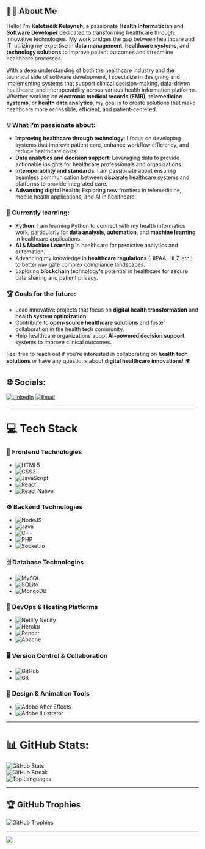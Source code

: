 ## 👨‍💻 About Me

Hello! I'm **Kaletsidik Kelayneh**, a passionate **Health Informatician** and **Software Developer** dedicated to transforming healthcare through innovative technologies. My work bridges the gap between healthcare and IT, utilizing my expertise in **data management**, **healthcare systems**, and **technology solutions** to improve patient outcomes and streamline healthcare processes.

With a deep understanding of both the healthcare industry and the technical side of software development, I specialize in designing and implementing systems that support clinical decision-making, data-driven healthcare, and interoperability across various health information platforms. Whether working on **electronic medical records (EMR)**, **telemedicine systems**, or **health data analytics**, my goal is to create solutions that make healthcare more accessible, efficient, and patient-centered.

### 💡 What I’m passionate about:
- **Improving healthcare through technology**: I focus on developing systems that improve patient care, enhance workflow efficiency, and reduce healthcare costs.
- **Data analytics and decision support**: Leveraging data to provide actionable insights for healthcare professionals and organizations.
- **Interoperability and standards**: I am passionate about ensuring seamless communication between disparate healthcare systems and platforms to provide integrated care.
- **Advancing digital health**: Exploring new frontiers in telemedicine, mobile health applications, and AI in healthcare.

### 🌱 Currently learning:
- **Python**: I am learning Python to connect with my health informatics work, particularly for **data analysis**, **automation**, and **machine learning** in healthcare applications.
- **AI & Machine Learning** in healthcare for predictive analytics and automation.
- Advancing my knowledge in **healthcare regulations** (HIPAA, HL7, etc.) to better navigate complex compliance landscapes.
- Exploring **blockchain** technology's potential in healthcare for secure data sharing and patient privacy.

### 🏆 Goals for the future:
- Lead innovative projects that focus on **digital health transformation** and **health system optimization**.
- Contribute to **open-source healthcare solutions** and foster collaboration in the health tech community.
- Help healthcare organizations adopt **AI-powered decision support** systems to improve clinical outcomes.

Feel free to reach out if you’re interested in collaborating on **health tech solutions** or have any questions about **digital healthcare innovations**! 🌍


## 🌐 Socials:
[![LinkedIn](https://img.shields.io/badge/LinkedIn-%230077B5.svg?logo=linkedin&logoColor=white)](https://linkedin.com/in/kaletsidik-kelayneh) [![Email](https://img.shields.io/badge/Email-D14836?logo=gmail&logoColor=white)](mailto:kalukelayneh@gmail.com)

---

# 💻 Tech Stack

### 🌟 **Frontend Technologies**  
- ![HTML5](https://img.shields.io/badge/html5-%23E34F26.svg?style=for-the-badge&logo=html5&logoColor=white)  
- ![CSS3](https://img.shields.io/badge/css3-%231572B6.svg?style=for-the-badge&logo=css3&logoColor=white) 
- ![JavaScript](https://img.shields.io/badge/javascript-%23323330.svg?style=for-the-badge&logo=javascript&logoColor=%23F7DF1E) 
- ![React](https://img.shields.io/badge/react-%2320232a.svg?style=for-the-badge&logo=react&logoColor=%2361DAFB)  
- ![React Native](https://img.shields.io/badge/react_native-%2320232a.svg?style=for-the-badge&logo=react&logoColor=%2361DAFB) 

### ⚙️ **Backend Technologies**  
- ![NodeJS](https://img.shields.io/badge/node.js-6DA55F?style=for-the-badge&logo=node.js&logoColor=white) 
- ![Java](https://img.shields.io/badge/java-%23ED8B00.svg?style=for-the-badge&logo=openjdk&logoColor=white) 
- ![C++](https://img.shields.io/badge/c++-%2300599C.svg?style=for-the-badge&logo=c%2B%2B&logoColor=white) 
- ![PHP](https://img.shields.io/badge/php-%23777BB4.svg?style=for-the-badge&logo=php&logoColor=white) 
- ![Socket.io](https://img.shields.io/badge/Socket.io-black?style=for-the-badge&logo=socket.io&badgeColor=010101) 

### 🗄️ **Database Technologies**  
- ![MySQL](https://img.shields.io/badge/mysql-4479A1.svg?style=for-the-badge&logo=mysql&logoColor=white) 
- ![SQLite](https://img.shields.io/badge/sqlite-%2307405e.svg?style=for-the-badge&logo=sqlite&logoColor=white) 
- ![MongoDB](https://img.shields.io/badge/MongoDB-%234ea94b.svg?style=for-the-badge&logo=mongodb&logoColor=white)

### 🔧 **DevOps & Hosting Platforms**  
- ![Netlify](https://img.shields.io/badge/netlify-%23000000.svg?style=for-the-badge&logo=netlify&logoColor=#00C7B7) Netlify  
- ![Heroku](https://img.shields.io/badge/heroku-%23430098.svg?style=for-the-badge&logo=heroku&logoColor=white)  
- ![Render](https://img.shields.io/badge/Render-%46E3B7.svg?style=for-the-badge&logo=render&logoColor=white)
- ![Apache](https://img.shields.io/badge/apache-%23D42029.svg?style=for-the-badge&logo=apache&logoColor=white) 

### 🖥️ **Version Control & Collaboration**  
- ![GitHub](https://img.shields.io/badge/github-%23121011.svg?style=for-the-badge&logo=github&logoColor=white)
- ![Git](https://img.shields.io/badge/git-%23F05033.svg?style=for-the-badge&logo=git&logoColor=white) 

### 🎨 **Design & Animation Tools**  
- ![Adobe After Effects](https://img.shields.io/badge/Adobe%20After%20Effects-9999FF.svg?style=for-the-badge&logo=Adobe%20After%20Effects&logoColor=white) 
- ![Adobe Illustrator](https://img.shields.io/badge/adobe%20illustrator-%23FF9A00.svg?style=for-the-badge&logo=adobe%20illustrator&logoColor=white) 

---

# 📊 GitHub Stats:
![GitHub Stats](https://github-readme-stats.vercel.app/api?username=kaletsidikk&theme=dark&hide_border=false&include_all_commits=false&count_private=false)  
![GitHub Streak](https://github-readme-streak-stats.herokuapp.com/?user=kaletsidikk&theme=dark&hide_border=false)  
![Top Languages](https://github-readme-stats.vercel.app/api/top-langs/?username=kaletsidikk&theme=dark&hide_border=false&include_all_commits=false&count_private=false&layout=compact)

---

## 🏆 GitHub Trophies
![GitHub Trophies](https://github-profile-trophy.vercel.app/?username=kaletsidikk&theme=radical&no-frame=false&no-bg=true&margin-w=4)

---

[![](https://visitcount.itsvg.in/api?id=kaletsidikk&icon=0&color=0)](https://visitcount.itsvg.in)

<!-- Proudly created with GPRM ( https://gprm.itsvg.in ) -->
